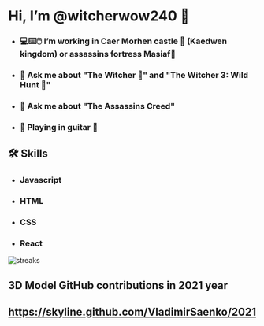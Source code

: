 # Hi, I’m @witcherwow240 🐺 
- ### 💻⌨️🖱️ I’m working in Caer Morhen castle 🏰 (Kaedwen kingdom) or assassins fortress Masiaf🏰
- ### 💬 Ask me about "The Witcher 🐺" and "The Witcher 3: Wild Hunt 🐺"
- ### 💬 Ask me about "The Assassins Creed"
- ### 🎸 Playing in guitar 🎸

## 🛠 Skills
- ### Javascript
- ### HTML
- ### CSS
- ### React

<img align="center" src="https://github-readme-streak-stats.herokuapp.com/?user=VladimirSaenko&theme=tokyonight" alt="streaks"/></p>

## 3D Model GitHub contributions in 2021 year

## https://skyline.github.com/VladimirSaenko/2021

<!--
**VladimirSaenko/VladimirSaenko** is a ✨ _special_ ✨ repository because its `README.md` (this file) appears on your GitHub profile.
Here are some ideas to get you started:

- 🔭 I’m currently working on 
- 🌱 I’m currently learning ...
- 👯 I’m looking to collaborate on ...
- 🤔 I’m looking for help with ...
- 📫 How to reach me: ...
- 😄 Pronouns: ...
- ⚡ Fun fact: ...
-->
